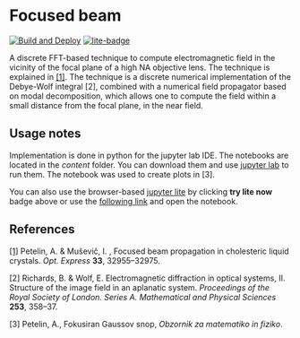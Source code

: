 # Focused beam

[![Build and Deploy](https://github.com/andrej5elin/focused_beam/actions/workflows/deploy.yml/badge.svg)](https://github.com/andrej5elin/focused_beam/actions/workflows/deploy.yml)
[![lite-badge](https://jupyterlite.rtfd.io/en/latest/_static/badge.svg)](https://andrej5elin.github.io/focused_beam/lab/?path=focused_scalar_beam.ipynb)

A discrete FFT-based technique to compute electromagnetic field in the vicinity of the focal plane of a high NA objective lens. The technique is explained in [[1]](https://doi.org/10.1364/OE.565420). The technique is a discrete numerical implementation of the Debye-Wolf integral [2], combined with a numerical field propagator based on modal decomposition, which allows one to compute the field within a small distance from the focal plane, in the near field. 

## Usage notes

Implementation is done in python for the jupyter lab IDE. The notebooks are located in the *content* folder. You can download them and use [jupyter lab](https://jupyter.org/install) to run them. The notebook was used to create plots in [3]. 

You can also use the browser-based [jupyter lite](https://jupyterlite.readthedocs.io/) by clicking **try lite now** badge above or use the [following link](https://andrej5elin.github.io/focused_beam/lab/) and open the notebook.

## References

[[1]](https://doi.org/10.1364/OE.565420) Petelin, A. & Muševič, I. , Focused beam propagation in cholesteric
liquid crystals. *Opt. Express* **33**, 32955–32975.

[2] Richards, B. & Wolf, E. Electromagnetic diffraction in optical systems, II. Structure of the image field in an aplanatic system. *Proceedings of the Royal Society of London. Series A. Mathematical and Physical Sciences* **253**, 358–37.

[3] Petelin, A., Fokusiran Gaussov snop, *Obzornik za matematiko in fiziko*. 
